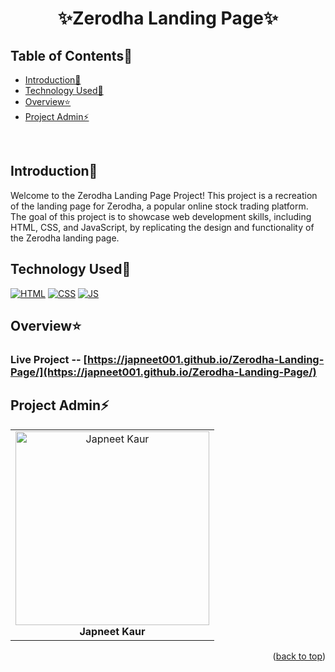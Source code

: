 # <p align="center">✨Zerodha Landing Page✨</p>

<!-- --------------------------------------------------------------------------------------------------------------------------------------------------------- -->

<div id="top"></div>

<h2>Table of Contents🧾</h2>

- [Introduction📌](#introduction)
- [Technology Used🚀](#technology-used)
- [Overview⭐](#overview)
- [Project Admin⚡](#project-admin)
<br>

<!-- --------------------------------------------------------------------------------------------------------------------------------------------------------- -->

<h2>Introduction📌</h2>

Welcome to the Zerodha Landing Page Project! This project is a recreation of the landing page for Zerodha, a popular online stock trading platform. The goal of this project is to showcase web development skills, including HTML, CSS, and JavaScript, by replicating the design and functionality of the Zerodha landing page.

<!-- --------------------------------------------------------------------------------------------------------------------------------------------------------- -->

<h2>Technology Used🚀</h2>

<p>
  <a href="https://www.w3schools.com/html/"> <img src="https://img.icons8.com/color/70/000000/html-5--v1.png" alt="HTML" /></a>
  <a href="https://www.w3schools.com/css/"> <img src="https://img.icons8.com/color/70/000000/css3.png" alt="CSS" /></a>
  <a href="https://www.w3schools.com/js/"><img src="https://img.icons8.com/color/70/000000/javascript--v1.png" alt="JS" /></a>
</p>

<!-- --------------------------------------------------------------------------------------------------------------------------------------------------------- -->

<h2>Overview⭐</h2>

### Live Project -- [https://japneet001.github.io/Zerodha-Landing-Page/](https://japneet001.github.io/Zerodha-Landing-Page/)

<!-- --------------------------------------------------------------------------------------------------------------------------------------------------------- -->

<h2>Project Admin⚡</h2>

<table>
<tr>
<td align="center">
<a href="https://github.com/Japneet001"><img src="https://github.com/Japneet001/Zerodha-Landing-Page/assets/121337325/90e2954a-fd52-4496-8c3c-58de458bb704" alt="Japneet Kaur" width="310px" height="310px"></a><br><b>Japneet Kaur</b>
</td>
</tr>
</table>

<p align="right">(<a href="#top">back to top</a>)</p>
